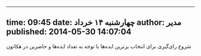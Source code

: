 ----------
time: 09:45
date: چهارشنبه ۱۴ خرداد
author: مدیر
published: 2014-05-30 14:07:04
----------
شروع رای‌گیری برای انتخاب برترین ایده‌ها با توجه به تعداد ایده‌ها و حاضرین در هکاتون

